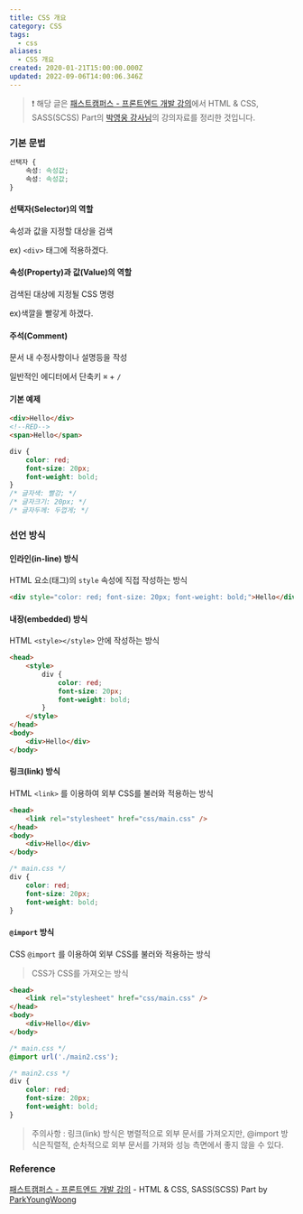 ```yaml
---
title: CSS 개요
category: CSS
tags:
  - css
aliases:
  - CSS 개요
created: 2020-01-21T15:00:00.000Z
updated: 2022-09-06T14:00:06.346Z
---
```


> ❗️ 해당 글은 [패스트캠퍼스 - 프론트엔드 개발 강의](https://www.fastcampus.co.kr/dev_online_react/)에서 HTML & CSS, SASS(SCSS) Part의 [박영웅 강사님](https://github.com/ParkYoungWoong)의 강의자료를 정리한 것입니다.

### 기본 문법

```css
선택자 {
	속성: 속성값;
	속성: 속성값;
}
```

#### 선택자(Selector)의 역할

속성과 값을 지정할 대상을 검색

ex) `<div>` 태그에 적용하겠다.

#### 속성(Property)과 값(Value)의 역할

검색된 대상에 지정될 CSS 명령

ex)색깔을 빨갛게 하겠다.

#### 주석(Comment)

문서 내 수정사항이나 설명등을 작성

일반적인 에디터에서 단축키 `⌘` + `/`

#### 기본 예제

```html
<div>Hello</div>
<!--RED-->
<span>Hello</span>
```

```css
div {
	color: red;
	font-size: 20px;
	font-weight: bold;
}
/* 글자색: 빨강; */
/* 글자크기: 20px; */
/* 글자두께: 두껍게; */
```

### 선언 방식

#### 인라인(in-line) 방식

HTML 요소(태그)의 `style` 속성에 직접 작성하는 방식

```html
<div style="color: red; font-size: 20px; font-weight: bold;">Hello</div>
```

#### 내장(embedded) 방식

HTML `<style></style>` 안에 작성하는 방식

```html
<head>
	<style>
		div {
			color: red;
			font-size: 20px;
			font-weight: bold;
		}
	</style>
</head>
<body>
	<div>Hello</div>
</body>
```

#### 링크(link) 방식

HTML `<link>` 를 이용하여 외부 CSS를 불러와 적용하는 방식

```html
<head>
	<link rel="stylesheet" href="css/main.css" />
</head>
<body>
	<div>Hello</div>
</body>
```

```css
/* main.css */
div {
	color: red;
	font-size: 20px;
	font-weight: bold;
}
```

#### `@import` 방식

CSS `@import` 를 이용하여 외부 CSS를 불러와 적용하는 방식

> CSS가 CSS를 가져오는 방식

```html
<head>
	<link rel="stylesheet" href="css/main.css" />
</head>
<body>
	<div>Hello</div>
</body>
```

```css
/* main.css */
@import url('./main2.css');
```

```css
/* main2.css */
div {
	color: red;
	font-size: 20px;
	font-weight: bold;
}
```

> 주의사항 : 링크(link) 방식은 병렬적으로 외부 문서를 가져오지만, @import 방식은직렬적, 순차적으로 외부 문서를 가져와 성능 측면에서 좋지 않을 수 있다.

### Reference

[패스트캠퍼스 - 프론트엔드 개발 강의](https://www.fastcampus.co.kr/dev_online_react/) - HTML & CSS, SASS(SCSS) Part by [ParkYoungWoong](https://github.com/ParkYoungWoong)
